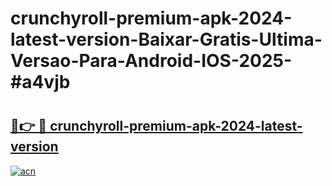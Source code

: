 # crunchyroll-premium-apk-2024-latest-version-Baixar-Gratis-Ultima-Versao-Para-Android-IOS-2025-#a4vjb

# <h2><a href="https://ainizakaria.my?title=crunchyroll-premium-apk-2024-latest-version&ref=25M">🔗👉 🔴 crunchyroll-premium-apk-2024-latest-version</a></h2>

[![acn](https://github.com/user-attachments/assets/0f9c940e-d8b0-45ae-aac7-cd30a18b3e1c)](https://ainizakaria.my?title=crunchyroll-premium-apk-2024-latest-version&ref=25M)

